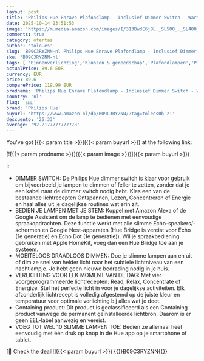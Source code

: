 ```yaml
---
layout: post
title: 'Philips Hue Enrave Plafondlamp - Inclusief Dimmer Switch - Warm tot Koelwit Licht - Verbind met Bluetooth of Bridge - Werkt met Alexa en Google Home - 26cm - Wit'
date: 2025-10-14 23:51:53
image: 'https://m.media-amazon.com/images/I/313BwdE6j8L._SL500_._SL400_.jpg'
comments: true
category: ofertas
author: 'tole.es'
slug: 'B09C3RYZNN-nl Philips Hue Enrave Plafondlamp - Inclusief Dimmer Switch -...'
sku: 'B09C3RYZNN-nl'
tags: [ 'Binnenverlichting','Klussen & gereedschap','Plafondlampen','Plafondverlichting','Verlichting','philips hue','🇳🇱', ]
actualPrice: 89.6 EUR
currency: EUR
price: 89.6
comparePrice: 119.99 EUR
prodname: 'Philips Hue Enrave Plafondlamp - Inclusief Dimmer Switch - Warm tot Koelwit Licht - Verbind met Bluetooth of Bridge - Werkt met Alexa en Google Home - 26cm - Wit'
country: 'nl'
flag: '🇳🇱'
brand: 'Philips Hue'
buyurl: 'https://www.amazon.nl/dp/B09C3RYZNN/?tag=tolees0b-21'
descuento: '25.33'
average: '92.2177777777778'
---
```


You've got [{{< param title >}}]({{< param buyurl >}}) at the following link:

[![{{< param prodname >}}]({{< param image >}})]({{< param buyurl >}})

ℹ️:

- DIMMER SWITCH: De Philips Hue dimmer switch is klaar voor gebruik om bijvoorbeeld je lampen te dimmen of feller te zetten, zonder dat je een kabel naar de dimmer switch nodig hebt. Kies een van de bestaande lichtrecepten Ontspannen, Lezen, Concentreren of Energie en haal alles uit je dagelijkse routines wat erin zit.
- BEDIEN JE LAMPEN MET JE STEM: Koppel met Amazon Alexa of de Google Assistent om de lamp te bedienen met eenvoudige spraakopdrachten. Deze functie werkt met alle slimme Echo-speakers/-schermen en Google Nest-apparaten (Hue Bridge is vereist voor Echo (1e generatie) en Echo Dot (1e generatie)). Wil je spraakbediening gebruiken met Apple HomeKit, voeg dan een Hue Bridge toe aan je systeem.
- MOEITELOOS DRAADLOOS DIMMEN: Doe je slimme lampen aan en uit of dim ze snel van helder licht naar het subtiele lichtniveau van een nachtlampje. Je hebt geen nieuwe bedrading nodig in je huis.
- VERLICHTING VOOR ELK MOMENT VAN DE DAG: Met vier voorgeprogrammeerde lichtrecepten: Read, Relax, Concentrate of Energize. Stel het perfecte licht in voor je dagelijkse activiteiten. Elk afzonderlijk lichtrecept is volledig afgestemd op de juiste kleur en temperatuur voor optimale verlichting bij alles wat je doet​.
- Containing product: Dit product is geclassificeerd als een Containing product vanwege de permanent geïnstalleerde lichtbron. Daarom is er geen EEL-label aanwezig en vereist.
- VOEG TOT WEL 10 SLIMME LAMPEN TOE: Bedien ze allemaal heel eenvoudig met één druk op knop in de Hue app op je smartphone of tablet.

[🛒 Check the deal!!]({{< param buyurl >}})
{{<world>}}B09C3RYZNN{{</world>}}
